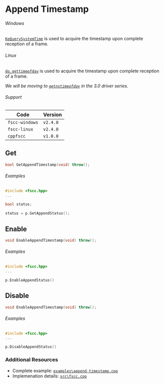 # Append Timestamp
###### Windows
[`KeQuerySystemTime`](http://msdn.microsoft.com/en-us/library/windows/hardware/ff553068.aspx)
is used to acquire the timestamp upon complete reception of a frame.

###### Linux
[`do_gettimeofday`](http://www.fsl.cs.sunysb.edu/kernel-api/re29.html)
is used to acquire the timestamp upon complete reception of a frame.

_We will be moving to 
[`getnstimeofday`](http://www.gnugeneration.com/books/linux/2.6.20/kernel-api/re32.html)
in the 3.0 driver series._

###### Support
| Code           | Version
| -------------- | --------
| `fscc-windows` | `v2.4.0` 
| `fscc-linux`   | `v2.4.0` 
| `cppfscc`      | `v1.0.0`


## Get
```c++
bool GetAppendTimestamp(void) throw();
```

###### Examples
```c++
#include <fscc.hpp>
...

bool status;

status = p.GetAppendStatus();
```


## Enable
```c++
void EnableAppendTimestamp(void) throw();
```

###### Examples
```c++
#include <fscc.hpp>
...

p.EnableAppendStatus()
```


## Disable
```c++
void EnableAppendTimestamp(void) throw();
```

###### Examples
```c++
#include <fscc.hpp>
...

p.DisableAppendStatus()
```


### Additional Resources
- Complete example: [`examples\append-timestamp.cpp`](https://github.com/commtech/cppfscc/blob/master/examples/append-timestamp.cpp)
- Implemenation details: [`src\fscc.cpp`](https://github.com/commtech/cppfscc/blob/master/src/fscc.cpp)
